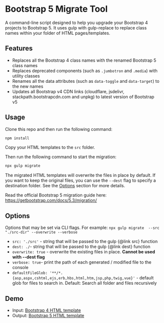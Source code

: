 # Bootstrap 5 Migrate Tool

A command-line script designed to help you upgrade your Bootstrap 4 projects to Bootstrap 5. It uses gulp with gulp-replace to replace class names within your folder of HTML pages/templates.

## Features

- Replaces all the Bootstrap 4 class names with the renamed Bootstrap 5 class names
- Replaces deprecated components (such as `.jumbotron` and `.media`) with utility classes
- Renames all the data attributes (such as `data-toggle` and `data-target`) to the new names
- Updates all Bootstrap v4 CDN links (cloudflare, jsdelivr, stackpath.bootstrapcdn.com and unpkg) to latest version of Bootstrap v5

## Usage

Clone this repo and then run the following command:

```bash
npm install
```

Copy your HTML templates to the `src` folder.

Then run the following command to start the migration:

```bash
npx gulp migrate
```

The migrated HTML templates will overwrite the files in place by default. If you want to keep the original files, you can use the `--dest` flag to specify a destination folder. See the [Options](#options) section for more details.

Read the official Bootstrap 5 migration guide here: <https://getbootstrap.com/docs/5.3/migration/>

## Options

Options that may be set via CLI flags.
For example: `npx gulp migrate  --src "./src-dir" --overwrite --verbose`

- `src: './src'` - string that will be passed to the gulp {@link src} function
- `dest: ./`- string that will be passed to the gulp {@link dest} function
- `overwrite: true` - overwrite the existing files in place. **Cannot be used with --dest flag**
- `verbose: true`- print the path of each generated / modified file to the console
- `defaultFileGlob: '**/*.{asp,aspx,cshtml,ejs,erb,hbs,html,htm,jsp,php,twig,vue}'` - default glob for files to search in. Default: Search all folder and files recursively

## Demo

- Input: [Bootstrap 4 HTML template](https://coliff.github.io/bootstrap-5-migrate-tool/src/index.html)
- Output: [Bootstrap 5 HTML template](https://coliff.github.io/bootstrap-5-migrate-tool/dest/src/index.html)
